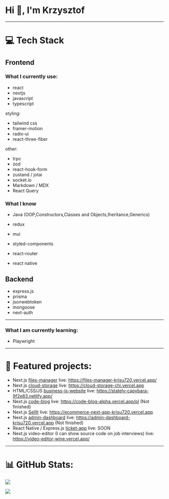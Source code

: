 <h1>Hi 👋, I'm Krzysztof</h1>

---

# 💻 Tech Stack
## Frontend 

### What I currently use: 

- react
- nextjs
- javascript
- typescript


styling:
- tailwind css
- framer-motion
- radix-ui
- react-three-fiber

other:
- trpc
- zod
- react-hook-form
- zustand / jotai
- socket.io
- Markdown / MDX
- React Query
  
### What I know

- Java (OOP,Constructors,Classes and Objects,Iheritance,Generics)

- redux
- mui
- styled-components
- react-router
- react native 

## Backend

- express.js
- prisma
- jsonwebtoken
- mongoose
- next-auth

---

### What I am currently learning:
- Playwright
---

# 📝 Featured projects:
- Next.js [files-manager](https://github.com/Krisu720/files-manager) live: https://files-manager-krisu720.vercel.app/
- Next.js [cloud-storage](https://github.com/Krisu720/cloud-storage) live: https://cloud-storage-chi.vercel.app
- HTML/CSS/JS [business-js-website](https://github.com/Krisu720/business-js-website) live: https://stately-capybara-9f2e83.netlify.app/
- Next.js [code-blog](https://github.com/Krisu720/code-blog) live: https://code-blog-alpha.vercel.app/pl (Not finished)
- Next.js [SellIt](https://github.com/Krisu720/ecommerce-next-app) live: https://ecommerce-next-app-krisu720.vercel.app
- Next.js [admin-dashboard](https://github.com/Krisu720/admin-dashboard) live: https://admin-dashboard-krisu720.vercel.app (Not finished)
- React Native / Express.js [ticket-app](https://github.com/Krisu720/ticket-app) live: SOON 
- Next.js video-editor (I can show source code on job interviews) live: https://video-editor-wine.vercel.app/
---

# 📊 GitHub Stats:
![](https://github-readme-stats.vercel.app/api/top-langs/?username=krisu720&theme=blue-green&hide_border=true&include_all_commits=false&count_private=false&layout=compact)<br/>


[![](https://visitcount.itsvg.in/api?id=krisu720&icon=0&color=0)](https://visitcount.itsvg.in)

<!-- Proudly created with GPRM ( https://gprm.itsvg.in ) -->
